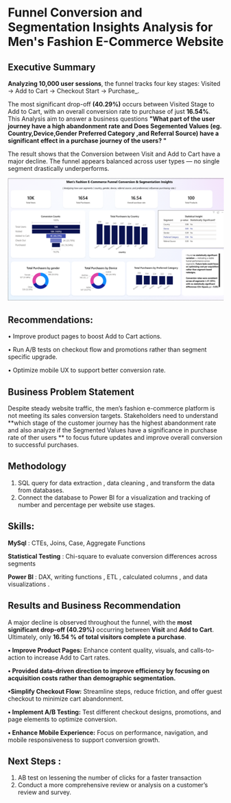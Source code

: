 # Funnel Conversion and Segmentation Insights Analysis for Men's Fashion E-Commerce Website 

## **Executive Summary**


**Analyzing 10,000 user sessions**, the funnel tracks four key stages: Visited → Add to Cart → Checkout Start → Purchase_.

The most significant drop-off  **(40.29%)** occurs between Visited Stage to Add to Cart, with an overall conversion rate to purchase of just **16.54%**.
This Analysis aim to answer a business questions **"What part of the user journey have a high abandonment rate and Does Segemented Values (eg. Country,Device,Gender Preferred Category ,and Referral Source) have a significant effect in a purchase journey of the users? "**

The result shows that the Conversion between Visit and Add to Cart have a major decline. The funnel appears balanced across user types — no single segment drastically underperforms.

![](https://github.com/ericrullepada/Funnel-Conversion-and-Segmentation-Insights-Analysis-for-Men-s-Fashion-E-Commerce-Website-/blob/main/dashboard.png)


## **Recommendations:**

•	Improve product pages to boost Add to Cart actions.

•	Run A/B tests on checkout flow and promotions rather than segment specific upgrade.

•	Optimize mobile UX to support better conversion rate.


## **Business Problem Statement**

Despite steady website traffic, the men’s fashion e-commerce platform is not meeting its sales conversion targets. Stakeholders need to understand **which stage of the customer journey has the highest abandonment rate and also analyze if the Segmented Values have a significance in purchase rate of ther users ** to focus future updates and improve overall conversion to successful purchases.

## **Methodology**

1.	SQL query for data extraction , data cleaning , and transform the data from databases. 
2.	Connect the database to Power BI for a visualization and tracking of number and percentage per website use stages.

## **Skills:**
   
**MySql** : CTEs, Joins, Case, Aggregate Functions 

**Statistical Testing** :   Chi-square to evaluate conversion differences across segments

**Power BI** : DAX, writing functions , ETL , calculated columns ,  and data visualizations .

## **Results and Business Recommendation**
A major decline is observed throughout the funnel, with the **most significant drop-off (40.29%)** occurring between **Visit** and **Add to Cart**. Ultimately, only **16.54 % of total visitors complete a purchase**.

**•	Improve Product Pages:** Enhance content quality, visuals, and calls-to-action to increase Add to Cart rates.

**• Provided data-driven direction to improve efficiency by focusing on acquisition costs rather than demographic segmentation.**

**•Simplify Checkout Flow:** Streamline steps, reduce friction, and offer guest checkout to minimize cart abandonment.

**•	Implement A/B Testing:** Test different checkout designs, promotions, and page elements to optimize conversion.

**•	Enhance Mobile Experience:** Focus on performance, navigation, and mobile responsiveness to support conversion growth.

## **Next Steps :**
1.	AB test on lessening the number of clicks for a faster transaction
2.	Conduct a more comprehensive review or analysis on a customer’s review and survey.





